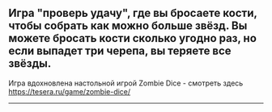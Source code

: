 Игра "проверь удачу", где вы бросаете кости, чтобы собрать как можно больше звёзд. 
Вы можете бросать кости сколько угодно раз, но если выпадет три черепа, вы теряете все звёзды.
---
Игра вдохновлена настольной игрой Zombie Dice - смотреть здесь https://tesera.ru/game/zombie-dice/

---